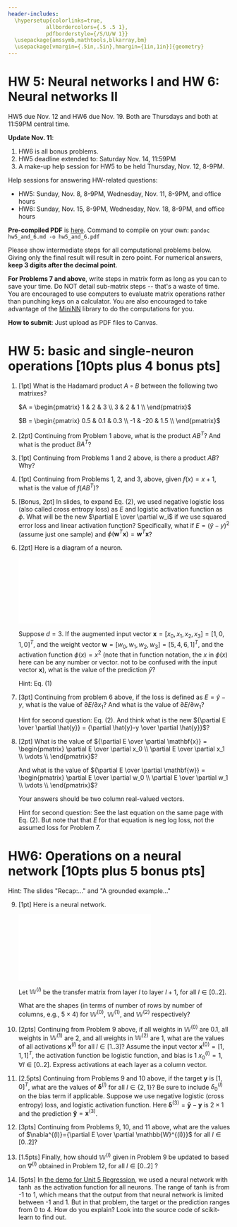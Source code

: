 ```yaml
---
header-includes:
  \hypersetup{colorlinks=true,
            allbordercolors={.5 .5 1},
            pdfborderstyle={/S/U/W 1}}
  \usepackage{amssymb,mathtools,blkarray,bm}
  \usepackage[vmargin={.5in,.5in},hmargin={1in,1in}]{geometry}
---
```


# HW 5: Neural networks I and HW 6: Neural networks II

HW5 due Nov. 12 and HW6 due Nov. 19. Both are Thursdays and both at 11:59PM central time. 

**Update Nov. 11**:

1. HW6 is all bonus problems.
2. HW5 deadline extended to: Saturday Nov. 14, 11:59PM 
3. A make-up help session for HW5 to be held Thursday, Nov. 12, 8-9PM. 

Help sessions for answering HW-related questions:

* HW5: Sunday, Nov. 8, 8-9PM, Wednesday, Nov. 11, 8-9PM, and office hours
* HW6: Sunday, Nov. 15, 8-9PM, Wednesday, Nov. 18, 8-9PM, and office hours

**Pre-compiled PDF** is [here](https://www.dropbox.com/s/ziub9g1d5sjws4l/hw6.pdf). Command to compile on your own: `pandoc hw5_and_6.md -o hw5_and_6.pdf`

Please show intermediate steps for all computational problems below. Giving only the final result will result in zero point. For numerical answers, **keep 3 digits after the decimal point**. 

**For Problems 7 and above**, write steps in matrix form as long as you can to save your time. Do NOT detail sub-matrix steps -- that's a waste of time. You are encouraged to use computers to evaluate matrix operations rather than punching keys on a calculator. You are also encouraged to take advantage of the [MiniNN](https://github.com/forrestbao/MLClass/blob/master/6_Neural_Networks/MiniNN.py) library to do the computations for you. 

**How to submit**: Just upload as PDF files to Canvas. 

# HW 5: basic and single-neuron operations [10pts plus 4 bonus pts]

1. [1pt] What is the Hadamard product $A\circ B$ between the following two matrixes? 

    $A = \begin{pmatrix}
    1 & 2 & 3 \\
    3 & 2 & 1 \\
    \end{pmatrix}$


    $B = \begin{pmatrix}
    0.5 & 0.1 & 0.3 \\
    -1 & -20 & 1.5 \\
    \end{pmatrix}$

2. [2pt] Continuing from Problem 1 above, what is the product $AB^T$? And what is the product $BA^T$?

3. [1pt] Continuing from Problems 1 and 2 above, is there a product $AB$? Why? 

4. [1pt] Continuing from Problems 1, 2, and 3, above, given $f(x)=x+1$, what is the value of $f(AB^T)$? 

5. [Bonus, 2pt] In slides, to expand Eq. (2), we used negative logistic loss (also called cross entropy loss) as $E$ and logistic activation function as $\phi$. What will be the new $\partial E \over \partial w_i$ if we use squared error loss and linear activation function? Specifically, what if $E=(\hat{y}-y)^2$ (assume just one sample) and $\phi(\mathbf{w}^T\mathbf{x})=\mathbf{w}^T\mathbf{x}$? 

6. [2pt] Here is a diagram of a neuron. 

    ![](figs/one_neuron_2.pdf)

    Suppose $d=3$. If the augmented input vector $\mathbf{x}=[x_0, x_1, x_2, x_3]=[1, 0, 1, 0]^T$, and the weight vector $\mathbf{w}=[w_0, w_1, w_2, w_3]=[5, 4, 6, 1]^T$, and the activation function $\phi(x)=x^2$ (note that in function notation, the $x$ in $\phi(x)$ here can be any number or vector. not to be confused with the input vector $\mathbf{x}$), what is the value of the prediction $\hat{y}$? 

    Hint: Eq. (1)

7. [3pt] Continuing from problem 6 above, if the loss is defined  as $E=\hat{y}-y$, what is the value of $\partial E / \partial x_1$? And what is the value of $\partial E / \partial w_1$?

    Hint for second question: Eq. (2). And think what is the new ${\partial E \over \partial \hat{y}} = {\partial \hat{y}-y \over \partial \hat{y}}$?

8. [2pt] What is the value of 
   ${\partial E \over \partial \mathbf{x}} = 
   \begin{pmatrix}
   \partial E \over \partial  x_0 \\
   \partial E \over \partial  x_1 \\
   \vdots \\
   \end{pmatrix}$?

   And what is the value of 
   ${\partial E \over \partial \mathbf{w}} = 
   \begin{pmatrix}
   \partial E \over \partial  w_0 \\
   \partial E \over \partial  w_1 \\
   \vdots \\
   \end{pmatrix}$? 

   Your answers should be two column real-valued vectors.

   Hint for second question: See the last equation on the same page with Eq. (2). But note that that $E$ for that equation is neg log loss, not the assumed loss for Problem 7. 

# HW6: Operations on a neural network [10pts plus 5 bonus pts]

Hint: The slides "Recap:..." and "A grounded example..." 

9. [1pt] Here is a neural network. 

   ![](figs/two_hidden_layers_hw.pdf)

   Let $\mathbb{W}^{(l)}$ be the transfer matrix from layer $l$ to layer $l+1$, for all $l\in[0..2]$. 

   What are the shapes (in terms of number of rows by number of columns, e.g., $5\times 4$) for  $\mathbb{W}^{(0)}$,  $\mathbb{W}^{(1)}$, and $\mathbb{W}^{(2)}$ respectively? 

10. [2pts] Continuing from Problem 9 above, 
   if all weights in $\mathbb{W}^{(0)}$ are 0.1, all weights in $\mathbb{W}^{(1)}$ are 2, and all weights in $\mathbb{W}^{(2)}$ are 1, what are the values of all activations $\mathbf{x}^{(l)}$ for all $l\in [1..3]$? Assume the input vector $\mathbf{x}^{(0)}=[1,1,1]^T$, the activation function be logistic function, and bias is 1 $x_0^{(l)}=1, \forall l\in[0..2]$. Express activations at each layer as a column vector. 

11. [2.5pts] Continuing from Problems 9 and 10 above, if the target $\mathbf{y}$ is $[1, 0]^T$, what are  the values of  $\bm{\delta}^{(l)}$ for all $l\in \{2, 1\}$? Be sure to include $\delta_{0}^{(l)}$ on the bias term if applicable. Suppose we use negative logistic (cross entropy) loss, and logistic activation function. Here $\bm{\delta}^{(3)} = \mathbf{\hat{y}} - \mathbf{y}$ is  $2\times1$ and the prediction $\mathbf{\hat{y}}=\mathbf{x}^{(3)}$. 
   
12. [3pts] Continuing from Problems 9, 10, and 11 above, what are the values of $\nabla^{(l)}={\partial E \over \partial \mathbb{W}^{(l)}}$ for all $l\in[0..2]$?

13. [1.5pts] Finally, how should $\mathbb{W}^{(l)}$ given in Problem 9 be updated to based on $\nabla^{(l)}$ obtained in Problem 12, for all $l\in[0..2]$ ?

14. [5pts] In [the demo for Unit 5 Regression](https://github.com/forrestbao/MLClass/blob/master/5_Repgression/5_repgression.ipynb), we used a neural network with $\tanh$ as the activation function for all neurons. The range of $\tanh$ is from -1 to 1, which means that the output from that neural network is limited between -1 and 1.  But in that problem, the target or the prediction ranges from 0 to 4. How do you explain? Look into the source code of scikit-learn to find out. 